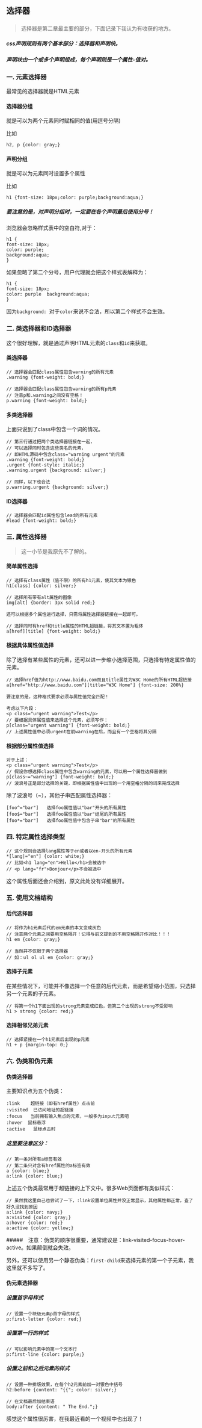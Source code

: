 ## 选择器
###

> 选择器是第二章最主要的部分，下面记录下我认为有收获的地方。

##### css声明规则有两个基本部分：选择器和声明块。
##### 声明块由一个或多个声明组成，每个声明则是一个属性-值对。

### 一. 元素选择器

最常见的选择器就是HTML元素

#### 选择器分组
	
就是可以为两个元素同时赋相同的值(用逗号分隔)

比如	
	
	h2, p {color: gray;}

#### 声明分组

就是可以为元素同时设置多个属性

比如

	h1 {font-size: 18px;color: purple;background:aqua;}

##### 要注意的是，对声明分组时，一定要在各个声明最后使用分号！

浏览器会忽略样式表中的空白符,对于：

	h1 {
	font-size: 18px;
	color: purple;
	background:aqua;
	}

如果忽略了第二个分号，用户代理就会把这个样式表解释为：

	h1 {
	font-size: 18px;
	color: purple  background:aqua;
	}

因为`background: `对于`color`来说不合法，所以第二个样式不会生效。

### 二. 类选择器和ID选择器

这个很好理解，就是通过声明HTML元素的`class`和`id`来获取。

#### 类选择器

	// 选择器会匹配class属性包含warning的所有元素
	.warning {font-weight: bold;}

	// 选择器会匹配class属性包含warning的所有p元素
	// 注意p和.warning之间没有空格！
	p.warning {font-weight: bold;}

#### 多类选择器

上面只说到了class中包含一个词的情况。

	// 第三行通过把两个类选择器链接在一起，
	// 可以选择同时包含这些类名的元素，
	// 即HTML源码中包含class="warning urgent"的元素
	.warning {font-weight: bold;}
	.urgent {font-style: italic;}
	.warning.urgent {background: silver;}

	// 同样，以下也合法
	p.warning.urgent {background: silver;}

#### ID选择器

	// 选择器会匹配id属性包含lead的所有元素
	#lead {font-weight: bold;}
	

### 三. 属性选择器

> 这一小节是我原先不了解的。

#### 简单属性选择

	// 选择有class属性（值不限）的所有h1元素，使其文本为银色
	h1[class] {color: silver;}

	// 选择所有带有alt属性的图像
	img[alt] {border: 3px solid red;}

	还可以根据多个属性进行选择，只需将属性选择器链接在一起即可。

	// 选择同时有href和title属性的HTML超链接，将其文本置为粗体
	a[href][title] {font-weight: bold;}

#### 根据具体属性值选择

除了选择有某些属性的元素，还可以进一步缩小选择范围，只选择有特定属性值的元素。

	// 选择href值为http://www.baidu.com而且title属性为W3C Home的所有HTML超链接
	a[href="http://www.baidu.com"][title="W3C Home"] {font-size: 200%}

	要注意的是，这种格式要求必须与属性值完全匹配！

	考虑以下片段：
	<p class="urgent warning">Test</p>
	// 要根据具体属性值来选择这个元素，必须写作：
	p[class="urgent warning"] {font-weight: bold;}
	// 上述属性值中必须urgent在前warning在后，而且有一个空格将其分隔

#### 根据部分属性值选择

	对于上述：
	<p class="urgent warning">Test</p>
	// 假设你想选择class属性中包含warning的元素，可以用一个属性选择器做到
	p[class~="warning"] {font-weight: bold;}
	// 波浪号正是部分选择的关键，即根据属性值中出现的一个用空格分隔的词来完成选择

除了波浪号（~），其他子串匹配属性选择器：

	[foo^="bar"]   选择foo属性值以"bar"开头的所有属性
	[foo$="bar"]   选择foo属性值以"bar"结尾的所有属性
	[foo*="bar"]   选择foo属性值中包含子串"bar"的所有属性


### 四. 特定属性选择类型

	// 这个规则会选择lang属性等于en或者以en-开头的所有元素
	*[lang|="en"] {color: white;}
	// 比如<h1 lang="en">Hello</h1>会被选中
	// <p lang="fr">Bonjour</p>不会被选中

这个属性后面还会介绍到，原文此处没有详细展开。

### 五. 使用文档结构

#### 后代选择器

	// 将作为h1元素后代的em元素的本文变成灰色
	// 注意两个元素之间要用空格隔开！记得与前文提到的不用空格隔开作对比！！！
	h1 em {color: gray;}
	
	// 当然并不仅限于两个选择器
	// 如：ul ol ul em {color: gray;}

#### 选择子元素

在某些情况下，可能并不像选择一个任意的后代元素，而是希望缩小范围，只选择另一个元素的子元素。

	// 将第一个h1下面出现的strong元素变成红色，但第二个出现的strong不受影响
	h1 > strong {color: red;}

#### 选择相邻兄弟元素

	// 选择紧接在一个h1元素后出现的p元素
	h1 + p {margin-top: 0;}

### 六. 伪类和伪元素

#### 伪类选择器

主要知识点为五个伪类：

	:link    超链接（即有href属性）点击前
	:visited  已访问地址的超链接
	:focus   当前拥有输入焦点的元素，一般多为input元素吧
	:hover  鼠标悬浮
	:active   鼠标点击时 

##### 这里要注意区分：

	// 第一条对所有a标签有效	
	// 第二条只对含有href属性的a标签有效
	a {color: blue;}
	a:link {color: blue;}


上述五个伪类最常用于超链接的上下文中。很多Web页面都有类似样式：

	// 虽然我这里自己也尝试了一下，:link设置单位属性并没正常显示，其他属性都正常，查了好久没找到原因
	a:link {color: navy;}
	a:visited {color: gray;}
	a:hover {color: red;}
	a:active {color: yellow;}

#####　注意：伪类的顺序很重要，通常建议是：link-visited-focus-hover-active。如果颠倒就会失效。

另外，还可以使用另一个静态伪类：`first-child`来选择元素的第一个子元素，我这里就不多写了。

#### 伪元素选择器

##### 设置首字母样式
		
	// 设置一个块级元素p首字母的样式
	p:first-letter {color: red;}

##### 设置第一行的样式

	// 可以影响元素中的第一个文本行
	p:first-line {color: purple;}

##### 设置之前和之后元素的样式

	// 设置一种排版效果，在每个h2元素前加一对银色中括号
	h2:before {content: "{{"; color: silver;}

	// 在文档最后加结束语
	body:after {content: " The End.";}

感觉这个属性很厉害，在我最近看的一个视频中也出现了！
	
